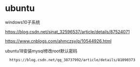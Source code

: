 # ubuntu
windows10子系统




https://blog.csdn.net/sinat_32596537/article/details/87524071


https://www.cnblogs.com/ahmczsy/p/10544926.html



ubuntu18安装mysql修改root默认密码

      https://blog.csdn.net/qq_38737992/article/details/81090373
